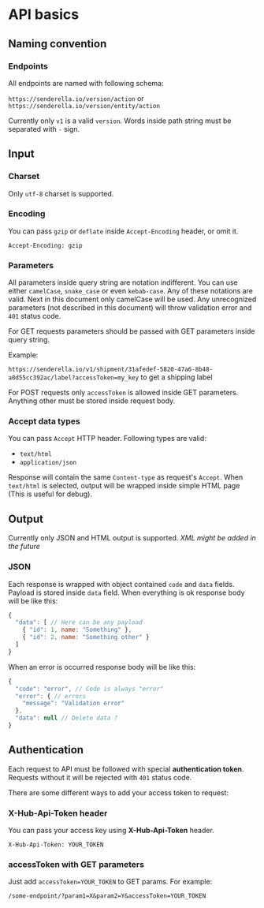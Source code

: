 # API basics

## Naming convention

### Endpoints

All endpoints are named with following schema:

`https://senderella.io/version/action` or `https://senderella.io/version/entity/action`

Currently only `v1` is a valid `version`. Words inside path string must be separated with `-` sign.

## Input

### Charset

Only `utf-8` charset is supported.

### Encoding

You can pass `gzip` or `deflate` inside `Accept-Encoding` header, or omit it.

`
Accept-Encoding: gzip
`

### Parameters

All parameters inside query string are notation indifferent. You can use either `camelCase`, `snake_case` or even `kebab-case`. Any of these notations are valid. Next in this document only camelCase will be used. Any unrecognized parameters (not described in this document) will throw validation error and `401` status code.

For GET requests parameters should be passed with GET parameters inside query string.

Example:

`https://senderella.io/v1/shipment/31afedef-5820-47a6-8b48-a0d55cc392ac/label?accessToken=my_key` to get a shipping label

For POST requests only `accessToken` is allowed inside GET parameters. Anything other must be stored inside request body.


### Accept data types

You can pass `Accept` HTTP header. Following types are valid:

* `text/html`
* `application/json`

Response will contain the same `Content-type` as request's `Accept`. When `text/html` is selected, output will be wrapped inside simple HTML page (This is useful for debug).

## Output

Currently only JSON and HTML output is supported. *XML might be added in the future*

### JSON

Each response is wrapped with object contained `code` and `data` fields. Payload is stored inside `data` field.
When everything is ok response body will be like this:

```js
{
  "data": [ // Here can be any payload
    { "id": 1, name: "Something" },
    { "id": 2, name: "Something other" }
  ]
}
```

When an error is occurred response body will be like this:

```js
{
  "code": "error", // Code is always "error"
  "error": { // errors
    "message": "Validation error"
  },
  "data": null // Delete data ?
}
```

## Authentication

Each request to API must be followed with special **authentication token**. Requests without it will be rejected with `401` status code.

There are some different ways to add your access token to request:

### X-Hub-Api-Token header

You can pass your access key using **X-Hub-Api-Token** header.

`
X-Hub-Api-Token: YOUR_TOKEN
`

### accessToken with GET parameters

Just add `accessToken=YOUR_TOKEN` to GET params. For example:

`
/some-endpoint/?param1=X&param2=Y&accessToken=YOUR_TOKEN
`
